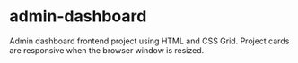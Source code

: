 # admin-dashboard
Admin dashboard frontend project using HTML and CSS Grid. Project cards are responsive when the browser window is resized.
